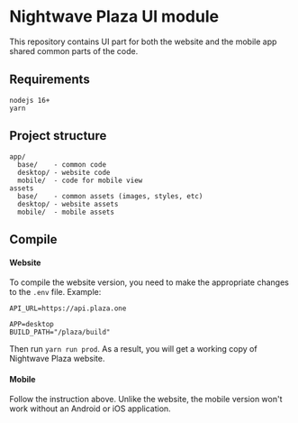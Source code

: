 # Nightwave Plaza UI module

This repository contains UI part for both the website and the mobile app shared common parts of the code.

## Requirements
``` 
nodejs 16+
yarn
```

## Project structure
```
app/
  base/    - common code
  desktop/ - website code
  mobile/  - code for mobile view
assets
  base/    - common assets (images, styles, etc)
  desktop/ - website assets
  mobile/  - mobile assets
```

## Compile
#### Website
To compile the website version, you need to make the appropriate changes to the `.env` file.
Example:
```
API_URL=https://api.plaza.one

APP=desktop
BUILD_PATH="/plaza/build"
```
Then run `yarn run prod`. As a result, you will get a working copy of Nightwave Plaza website.

#### Mobile
Follow the instruction above. Unlike the website, the mobile version won't work without an Android or iOS application.
